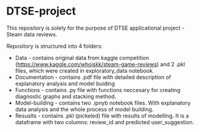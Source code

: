 # DTSE-project

This repository is solely for the purpose of DTSE applicational project - Steam data reviews.

Repository is structured into 4 folders:

- Data - contains original data from kaggle competition (https://www.kaggle.com/whoiskk/steam-game-reviews) and 2 .pkl files, which were created in exploratory_data notebook.
- Documentation - contains .pdf file with detailed description of explanatory analysis and model buiding
- Functions - contains .py file with functions neccesary for creating diagnostic graphs and stacking method.
- Model-building - contains two .ipnyb notebook files. With explanatory data analysis and the whole process of model building.
- Resuslts - contains .pkl (pickeled) file with results of modelling. It is a dataframe with two columns: review_id and predicted user_suggestion. 
